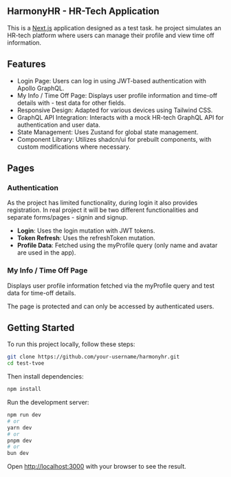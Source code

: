 ## HarmonyHR - HR-Tech Application

This is a [Next.js](https://nextjs.org) application designed as a test task.
he project simulates an HR-tech platform where users can manage their profile and view time off information.

## Features

- Login Page: Users can log in using JWT-based authentication with Apollo GraphQL.
- My Info / Time Off Page: Displays user profile information and time-off details with - test data for other fields.
- Responsive Design: Adapted for various devices using Tailwind CSS.
- GraphQL API Integration: Interacts with a mock HR-tech GraphQL API for authentication and user data.
- State Management: Uses Zustand for global state management.
- Component Library: Utilizes shadcn/ui for prebuilt components, with custom modifications where necessary.

## Pages

### Authentication

As the project has limited functionality, during login it also provides registration.
In real project it will be two different functionalities and separate forms/pages - signin and signup.

- **Login**: Uses the login mutation with JWT tokens.
- **Token Refresh**: Uses the refreshToken mutation.
- **Profile Data**: Fetched using the myProfile query (only name and avatar are used in the app).

### My Info / Time Off Page

Displays user profile information fetched via the myProfile query and test data for time-off details.

The page is protected and can only be accessed by authenticated users.

## Getting Started

To run this project locally, follow these steps:

```bash
git clone https://github.com/your-username/harmonyhr.git
cd test-tvoe
```

Then install dependencies:

```bash
npm install
```

Run the development server:

```bash
npm run dev
# or
yarn dev
# or
pnpm dev
# or
bun dev
```

Open [http://localhost:3000](http://localhost:3000) with your browser to see the result.
